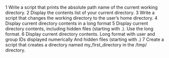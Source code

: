 1 Write a script that prints the absolute path name of the current working directory.
2 Display the contents list of your current directory.
3 Write a script that changes the working directory to the user’s home directory.
4 Display current directory contents in a long format
5 Display current directory contents, including hidden files (starting with .). Use the long format.
6 Display current directory contents.
Long format
with user and group IDs displayed numerically 
And hidden files (starting with .)
7 Create a script that creates a directory named my_first_directory in the /tmp/ directory.
